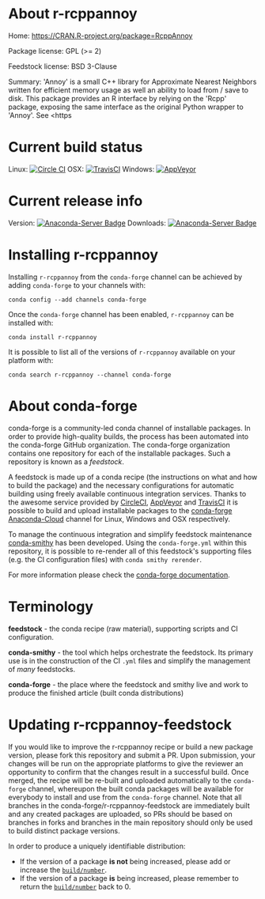 About r-rcppannoy
=================

Home: https://CRAN.R-project.org/package=RcppAnnoy

Package license: GPL (>= 2)

Feedstock license: BSD 3-Clause

Summary: 'Annoy' is a small C++ library for Approximate Nearest Neighbors  written for efficient memory usage as well an ability to load from / save to disk. This package provides an R interface by relying on the 'Rcpp' package, exposing the same interface as the original Python wrapper to 'Annoy'. See <https



Current build status
====================

Linux: [![Circle CI](https://circleci.com/gh/conda-forge/r-rcppannoy-feedstock.svg?style=shield)](https://circleci.com/gh/conda-forge/r-rcppannoy-feedstock)
OSX: [![TravisCI](https://travis-ci.org/conda-forge/r-rcppannoy-feedstock.svg?branch=master)](https://travis-ci.org/conda-forge/r-rcppannoy-feedstock)
Windows: [![AppVeyor](https://ci.appveyor.com/api/projects/status/github/conda-forge/r-rcppannoy-feedstock?svg=True)](https://ci.appveyor.com/project/conda-forge/r-rcppannoy-feedstock/branch/master)

Current release info
====================
Version: [![Anaconda-Server Badge](https://anaconda.org/conda-forge/r-rcppannoy/badges/version.svg)](https://anaconda.org/conda-forge/r-rcppannoy)
Downloads: [![Anaconda-Server Badge](https://anaconda.org/conda-forge/r-rcppannoy/badges/downloads.svg)](https://anaconda.org/conda-forge/r-rcppannoy)

Installing r-rcppannoy
======================

Installing `r-rcppannoy` from the `conda-forge` channel can be achieved by adding `conda-forge` to your channels with:

```
conda config --add channels conda-forge
```

Once the `conda-forge` channel has been enabled, `r-rcppannoy` can be installed with:

```
conda install r-rcppannoy
```

It is possible to list all of the versions of `r-rcppannoy` available on your platform with:

```
conda search r-rcppannoy --channel conda-forge
```


About conda-forge
=================

conda-forge is a community-led conda channel of installable packages.
In order to provide high-quality builds, the process has been automated into the
conda-forge GitHub organization. The conda-forge organization contains one repository
for each of the installable packages. Such a repository is known as a *feedstock*.

A feedstock is made up of a conda recipe (the instructions on what and how to build
the package) and the necessary configurations for automatic building using freely
available continuous integration services. Thanks to the awesome service provided by
[CircleCI](https://circleci.com/), [AppVeyor](http://www.appveyor.com/)
and [TravisCI](https://travis-ci.org/) it is possible to build and upload installable
packages to the [conda-forge](https://anaconda.org/conda-forge)
[Anaconda-Cloud](http://docs.anaconda.org/) channel for Linux, Windows and OSX respectively.

To manage the continuous integration and simplify feedstock maintenance
[conda-smithy](http://github.com/conda-forge/conda-smithy) has been developed.
Using the ``conda-forge.yml`` within this repository, it is possible to re-render all of
this feedstock's supporting files (e.g. the CI configuration files) with ``conda smithy rerender``.

For more information please check the [conda-forge documentation](https://conda-forge.org/docs/).

Terminology
===========

**feedstock** - the conda recipe (raw material), supporting scripts and CI configuration.

**conda-smithy** - the tool which helps orchestrate the feedstock.
                   Its primary use is in the construction of the CI ``.yml`` files
                   and simplify the management of *many* feedstocks.

**conda-forge** - the place where the feedstock and smithy live and work to
                  produce the finished article (built conda distributions)


Updating r-rcppannoy-feedstock
==============================

If you would like to improve the r-rcppannoy recipe or build a new
package version, please fork this repository and submit a PR. Upon submission,
your changes will be run on the appropriate platforms to give the reviewer an
opportunity to confirm that the changes result in a successful build. Once
merged, the recipe will be re-built and uploaded automatically to the
`conda-forge` channel, whereupon the built conda packages will be available for
everybody to install and use from the `conda-forge` channel.
Note that all branches in the conda-forge/r-rcppannoy-feedstock are
immediately built and any created packages are uploaded, so PRs should be based
on branches in forks and branches in the main repository should only be used to
build distinct package versions.

In order to produce a uniquely identifiable distribution:
 * If the version of a package **is not** being increased, please add or increase
   the [``build/number``](http://conda.pydata.org/docs/building/meta-yaml.html#build-number-and-string).
 * If the version of a package **is** being increased, please remember to return
   the [``build/number``](http://conda.pydata.org/docs/building/meta-yaml.html#build-number-and-string)
   back to 0.